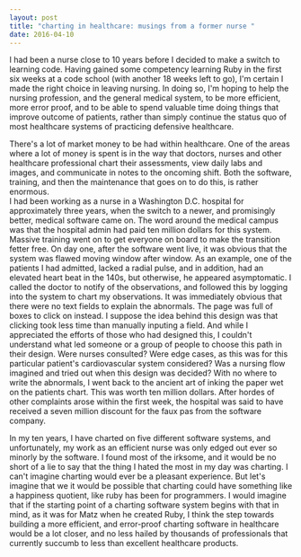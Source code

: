 ```yaml
---
layout: post 
title: "charting in healthcare: musings from a former nurse "
date: 2016-04-10
---
```


I had been a nurse close to 10 years before I decided to make a switch to learning code.  Having gained some competency 
learning Ruby in the first six weeks at a code school (with another 18 weeks left to go), I'm certain I made the right 
choice in leaving nursing.  In doing so, I'm hoping to help the nursing profession, and the general medical system, to be
more efficient, more error proof, and to be able to spend valuable time doing things that improve outcome of patients, rather than
simply continue the status quo of most healthcare systems of practicing defensive healthcare. 

There's a lot of market money to be had within healthcare.  One of the areas where a lot of money is spent is in the way that 
doctors, nurses and other healthcare professional chart their assessments, view daily labs and images, and communicate in notes
to the oncoming shift. Both the software, training, and then the maintenance that goes on to do this, is rather enormous.  
I had been working as a nurse in a Washington D.C. hospital for approximately three years, when the switch to a newer, and promisingly
better, medical software came on.  The word around the medical campus was that the hospital admin had paid ten million dollars for 
this system. Massive training went on to get everyone on board to make the transition fetter free.  On day one, after the 
software went live, it was obvious that the system was flawed moving window after window.  As an example, one of the 
patients I had admitted, lacked a radial pulse, and in addition, had an elevated heart beat in the 140s, but otherwise, he 
appeared asymptomatic.  I called the doctor to notify of the observations, and followed this by logging into the system to 
chart my observations.  It was immediately obvious that there were no text fields to explain the abnormals.  The page was
full of boxes to click on instead.  I suppose the idea behind this design was that clicking took less time than manually inputing
a field. And while I appreciated the efforts of those who had designed this, I couldn't understand what led someone or a group
of people to choose this path in their design.  Were nurses consulted? Were edge cases, as this was for this particular patient's 
cardiovascular system considered?  Was a nursing flow imagined and tried out when this design was decided?  With no where to 
write the abnormals, I went back to the ancient art of inking the paper wet on the patients chart.  This was worth ten million
dollars.  After hordes of other complaints arose within the first week, the hospital was said to have received a seven million discount
for the faux pas from the software company. 

In my ten years, I have charted on five different software systems, and unfortunately, my work as an efficient nurse was only
edged out ever so minorly by the software.  I found most of the irksome, and it would be no short of a lie to say that the 
thing I hated the most in my day was charting.  I can't imagine charting would ever be a pleasant experience.  But let's imagine
that we it would be possible that charting could have something like a happiness quotient, like ruby has been for programmers. 
I would imagine that if the starting point of a charting software system begins with that in mind, as it was for Matz when he created
Ruby, I think the step towards building a more efficient, and error-proof charting software in healthcare would be a lot closer, and no
less hailed by thousands of professionals that currently succumb to less than excellent healthcare products.

